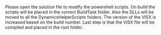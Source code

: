 Please open the solution file to modify the powershell scripts.
On build the scripts will be placed in the correct BuildTask folder.
Also the DLLs will be moved to all the DynamicsHelperScripts folders.
The version of the VISX is increased based on the build number.
Last step is that the VISX file will be compiled and placed in the root folder.